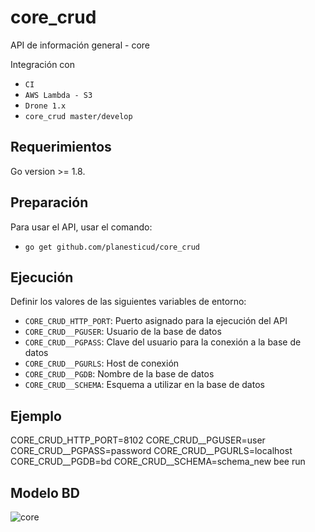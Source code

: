 # core_crud
API de información general - core

Integración con

 - `CI`
 - `AWS Lambda - S3`
 - `Drone 1.x`
 - `core_crud master/develop`

## Requerimientos
Go version >= 1.8.

## Preparación
Para usar el API, usar el comando:

 - `go get github.com/planesticud/core_crud`

## Ejecución
Definir los valores de las siguientes variables de entorno:

 - `CORE_CRUD_HTTP_PORT`: Puerto asignado para la ejecución del API
 - `CORE_CRUD__PGUSER`: Usuario de la base de datos
 - `CORE_CRUD__PGPASS`: Clave del usuario para la conexión a la base de datos  
 - `CORE_CRUD__PGURLS`: Host de conexión
 - `CORE_CRUD__PGDB`: Nombre de la base de datos
 - `CORE_CRUD__SCHEMA`: Esquema a utilizar en la base de datos

## Ejemplo
CORE_CRUD_HTTP_PORT=8102 CORE_CRUD__PGUSER=user CORE_CRUD__PGPASS=password CORE_CRUD__PGURLS=localhost CORE_CRUD__PGDB=bd CORE_CRUD__SCHEMA=schema_new bee run

## Modelo BD
![core](https://user-images.githubusercontent.com/14035745/61594707-73fe0100-abb4-11e9-8767-4e30fec6a7c4.png)
